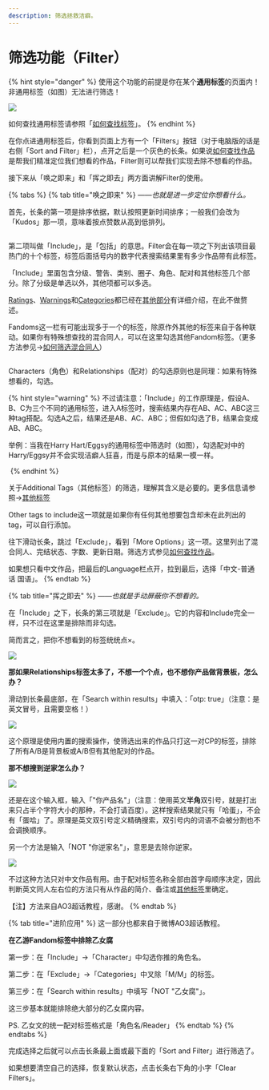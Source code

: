 ```yaml
---
description: 筛选拯救洁癖。
---
```


# 筛选功能（Filter）

{% hint style="danger" %}
使用这个功能的前提是你在某个**通用标签**的页面内！非通用标签（如图）无法进行筛选！

![](<../../.gitbook/assets/image (20).png>)

如何查找通用标签请参照「[如何查找标签](ru-he-cha-zhao-biao-qian-tags.md)」。
{% endhint %}

在你点进通用标签后，你看到页面上方有一个「Filters」按钮（对于电脑版的话是右侧「Sort and Filter」栏），点开之后是一个灰色的长条。如果说[如何查找作品](ru-he-cha-zhao-zuo-pin-works.md)是帮我们精准定位我们想看的作品，Filter则可以帮我们实现去除不想看的作品。

接下来从「唤之即来」和「挥之即去」两方面讲解Filter的使用。

{% tabs %}
{% tab title="唤之即来" %}
_——也就是进一步定位你想看什么。_

首先，长条的第一项是排序依据，默认按照更新时间排序；一般我们会改为「Kudos」那一项，意味着按点赞数从高到低排列。

<figure><img src="../../.gitbook/assets/image (24).png" alt=""><figcaption></figcaption></figure>

第二项叫做「Include」，是「包括」的意思。Filter会在每一项之下列出该项目最热门的十个标签，标签后面括号内的数字代表搜索结果里有多少作品带有此标签。

「Include」里面包含分级、警告、类别、圈子、角色、配对和其他标签几个部分。除了分级是单选以外，其他项都可以多选。

[Ratings](../../ao3-da-zi-dian.md#rating-fen-ji)、[Warnings](../../ao3-da-zi-dian.md#warning-jing-gao)和[Categories](../../ao3-da-zi-dian.md#categories-fen-lei)都已经在[其他部分](ru-he-cha-zhao-zuo-pin-works.md)有详细介绍，在此不做赘述。

Fandoms这一栏有可能出现多于一个的标签，除原作外其他的标签来自于各种联动。如果你有特殊想查找的混合同人，可以在这里勾选其他Fandom标签。（更多方法参见→[如何筛选混合同人](ru-he-shai-xuan-hun-he-tong-ren.md)）

<figure><img src="../../.gitbook/assets/image (15).png" alt=""><figcaption></figcaption></figure>

Characters（角色）和Relationships（配对）的勾选原则也是同理：如果有特殊想看的，勾选。

{% hint style="warning" %}
不过请注意：「Include」的工作原理是，假设A、B、C为三个不同的通用标签，进入A标签时，搜索结果内存在AB、AC、ABC这三种tag搭配。勾选A之后，结果还是AB、AC、ABC；但假如勾选了B，结果会变成AB、ABC。

举例：当我在Harry Hart/Eggsy的通用标签中筛选时（如图），勾选配对中的Harry/Eggsy并不会实现洁癖人狂喜，而是与原本的结果一模一样。

<img src="../../.gitbook/assets/fotor_2023-3-12_20_41_7.png" alt="" data-size="original">
{% endhint %}

关于Additional Tags（其他标签）的筛选，理解其含义是必要的。更多信息请参照→[其他标签](../../ao3-da-zi-dian.md#additional-tags-qi-ta-biao-qian)

Other tags to include这一项就是如果你有任何其他想要包含却未在此列出的tag，可以自行添加。

往下滑动长条，跳过「Exclude」，看到「More Options」这一项。这里列出了混合同人、完结状态、字数、更新日期。筛选方式参见[如何查找作品](shai-xuan-gong-neng-filter.md#ru-he-cha-zhao-zuo-pin-works)。

如果想只看中文作品，把最后的Language栏点开，拉到最后，选择「中文-普通话 国语」。
{% endtab %}

{% tab title="挥之即去" %}
_——也就是手动屏蔽你不想看的。_

在「Include」之下，长条的第三项就是「Exclude」。它的内容和Include完全一样，只不过在这里是排除而非勾选。

简而言之，把你不想看到的标签统统点×。

![](<../../.gitbook/assets/image (34).png>)

**那如果Relationships标签太多了，不想一个个点，也不想你产品做背景板，怎么办？**

滑动到长条最底部，在「Search within results」中填入：「otp: true」（注意：是英文冒号，且需要空格！）

![](<../../.gitbook/assets/image (3) (1).png>)

这个原理是使用内置的搜索操作，使筛选出来的作品只打这一对CP的标签，排除了所有A/B是背景板或A/B但有其他配对的作品。

**那不想搜到逆家怎么办？**

![](<../../.gitbook/assets/image (28).png>)

还是在这个输入框，输入「"你产品名"」（注意：使用英文**半角**双引号，就是打出来只占半个字符大小的那种，不会打请百度）。这样搜索结果就只有「哈蛋」，不会有「蛋哈」了。原理是英文双引号定义精确搜索，双引号内的词语不会被分割也不会调换顺序。

另一个方法是输入「NOT "你逆家名"」，意思是去除你逆家。

![](<../../.gitbook/assets/image (26).png>)

不过这种方法只对中文作品有用。由于配对标签名称全部由首字母顺序决定，因此判断英文同人左右位的方法只有从作品的简介、备注或[其他标签](../../ao3-da-zi-dian.md#additional-tags-qi-ta-biao-qian)里确定。



【注】方法来自AO3超话教程，感谢。
{% endtab %}

{% tab title="进阶应用" %}
这一部分也都来自于微博AO3超话教程。

**在乙游Fandom标签中排除乙女腐**

第一步：在「Include」→「Character」中勾选你推的角色名。

第二步：在「Exclude」→「Categories」中叉除「M/M」的标签。

第三步：在「Search within results」中填写「NOT "乙女腐"」。

这三步基本就能排除绝大部分的乙女腐内容。



PS. 乙女文的统一配对标签格式是「角色名/Reader」
{% endtab %}
{% endtabs %}

完成选择之后就可以点击长条最上面或最下面的「Sort and Filter」进行筛选了。

如果想要清空自己的选择，恢复默认状态，点击长条右下角的小字「Clear Filters」。

<figure><img src="../../.gitbook/assets/image (39).png" alt=""><figcaption></figcaption></figure>
